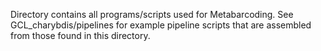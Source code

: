 Directory contains all programs/scripts used for Metabarcoding.
See GCL_charybdis/pipelines for example pipeline scripts that are assembled from those found in this directory.
